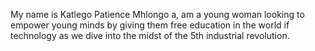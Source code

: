 My name is Katlego Patience Mhlongo a,  am a young woman looking to empower young minds by giving them free education in the world if technology as we dive into the midst of the 5th industrial revolution.
